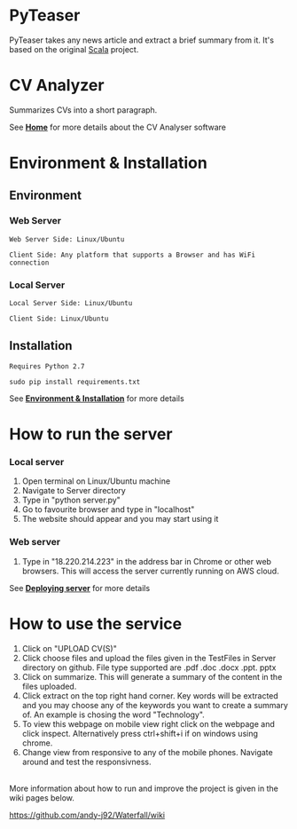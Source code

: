 PyTeaser
========

PyTeaser takes any news article and extract a brief summary from it. It's based on the original [Scala](https://github.com/MojoJolo/textteaser) project.


CV Analyzer
==========

Summarizes CVs into a short paragraph.

See [**Home**](https://github.com/andy-j92/Waterfall/wiki) for more details about the CV Analyser software

# Environment & Installation

## Environment

### Web Server
```
Web Server Side: Linux/Ubuntu

```

```
Client Side: Any platform that supports a Browser and has WiFi connection
```

### Local Server
```
Local Server Side: Linux/Ubuntu
```

```
Client Side: Linux/Ubuntu
```

## Installation
```
Requires Python 2.7
```

```
sudo pip install requirements.txt
```
See [**Environment & Installation**](https://github.com/andy-j92/Waterfall/wiki/Environment-&-Installation) for more details

# How to run the server
### Local server
1. Open terminal on Linux/Ubuntu machine
2. Navigate to Server directory
3. Type in "python server.py"
4. Go to favourite browser and type in "localhost"
5. The website should appear and you may start using it

### Web server
1. Type in "18.220.214.223" in the address bar in Chrome or other web browsers. This will access the server currently running on AWS cloud.

See [**Deploying server**](https://github.com/andy-j92/Waterfall/wiki/Deploying-server) for more details

# How to use the service
1. Click on "UPLOAD CV(S)"
2. Click choose files and upload the files given in the TestFiles in Server directory on github. File type supported are .pdf .doc .docx .ppt. pptx
3. Click on summarize. This will generate a summary of the content in the files uploaded.
4. Click extract on the top right hand corner. Key words will be extracted and you may choose any of the keywords you want to create a summary of. An example is chosing the word "Technology".
5. To view this webpage on mobile view right click on the webpage and click inspect. Alternatively press ctrl+shift+i if on windows using chrome.
6. Change view from responsive to any of the mobile phones. Navigate around and test the responsivness.

<br/>
More information about how to run and improve the project is given in the wiki pages below.

https://github.com/andy-j92/Waterfall/wiki
